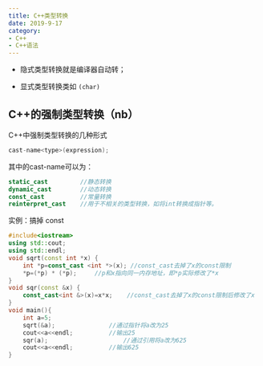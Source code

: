 ```yaml
---
title: C++类型转换
date: 2019-9-17
category:
- C++
- C++语法
---
```


* 隐式类型转换就是编译器自动转；

* 显式类型转换类如 `(char)`

## C++的强制类型转换（nb）

C++中强制类型转换的几种形式

```c++
cast-name<type>(expression);
```

其中的cast-name可以为：

```c++
static_cast			//静态转换
dynamic_cast		//动态转换
const_cast			//常量转换
reinterpret_cast	//用于不相关的类型转换，如将int转换成指针等。
```

实例：搞掉 const

```c++
#include<iostream>
using std::cout;
using std::endl;
void sqrt(const int *x) {
	int *p=const_cast <int *>(x); //const_cast去掉了x的const限制
	*p=(*p) * (*p);		//p和x指向同一内存地址，即*p实际修改了*x
}
void sqr(const &x) {
	const_cast<int &>(x)=x*x;    //const_cast去掉了x的const限制后修改了x
}
void main(){
	int a=5;
	sqrt(&a);         		//通过指针将a改为25
	cout<<a<<endl;   		//输出25
	sqr(a);           			//通过引用将a改为625
	cout<<a<<endl;    		//输出625
}
```
